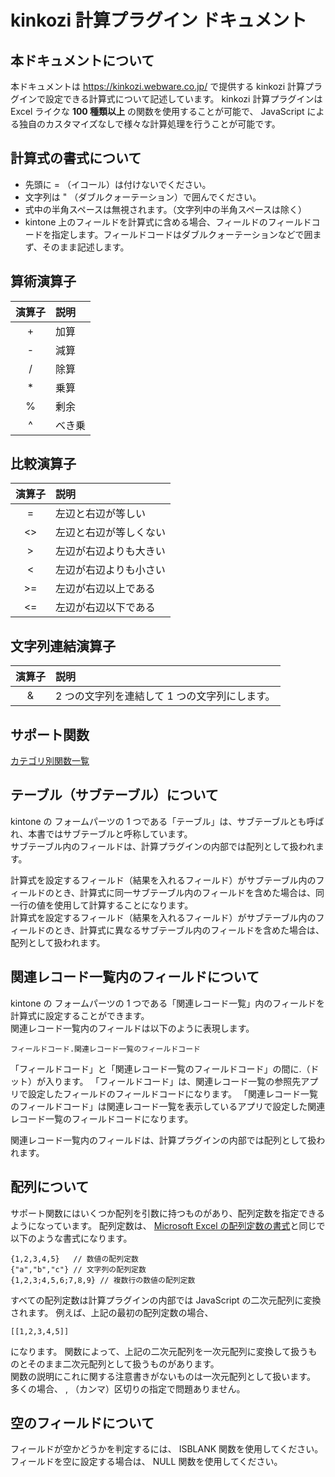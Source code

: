 # kinkozi 計算プラグイン ドキュメント

## 本ドキュメントについて

本ドキュメントは https://kinkozi.webware.co.jp/ で提供する kinkozi 計算プラグインで設定できる計算式について記述しています。
kinkozi 計算プラグインは Excel ライクな **100 種類以上** の関数を使用することが可能で、
JavaScript による独自のカスタマイズなしで様々な計算処理を行うことが可能です。

## 計算式の書式について

* 先頭に = （イコール）は付けないでください。
* 文字列は " （ダブルクォーテーション）で囲んでください。
* 式中の半角スペースは無視されます。（文字列中の半角スペースは除く）
* kintone 上のフィールドを計算式に含める場合、フィールドのフィールドコードを指定します。フィールドコードはダブルクォーテーションなどで囲まず、そのまま記述します。

## 算術演算子

|演算子|説明   |
|:----:|:-----|
| +    | 加算  |
| -    | 減算  |
| /    | 除算  |
| *    | 乗算  |
| %    | 剰余  |
| ^    | べき乗|

## 比較演算子

|演算子|説明  |
|:----:|:-----|
| =    | 左辺と右辺が等しい|
| <>   | 左辺と右辺が等しくない|
| >    | 左辺が右辺よりも大きい|
| <    | 左辺が右辺よりも小さい|
| >=   | 左辺が右辺以上である|
| <=   | 左辺が右辺以下である|

## 文字列連結演算子

|演算子|説明  |
|:----:|:-----|
| &    | 2 つの文字列を連結して 1 つの文字列にします。|

## サポート関数

[カテゴリ別関数一覧](category-list.md)

## テーブル（サブテーブル）について

kintone の フォームパーツの 1 つである「テーブル」は、サブテーブルとも呼ばれ、本書ではサブテーブルと呼称しています。    
サブテーブル内のフィールドは、計算プラグインの内部では配列として扱われます。

計算式を設定するフィールド（結果を入れるフィールド）がサブテーブル内のフィールドのとき、計算式に同一サブテーブル内のフィールドを含めた場合は、同一行の値を使用して計算することになります。    
計算式を設定するフィールド（結果を入れるフィールド）がサブテーブル内のフィールドのとき、計算式に異なるサブテーブル内のフィールドを含めた場合は、配列として扱われます。

## 関連レコード一覧内のフィールドについて

kintone の フォームパーツの 1 つである「関連レコード一覧」内のフィールドを計算式に設定することができます。  
関連レコード一覧内のフィールドは以下のように表現します。

```
フィールドコード.関連レコード一覧のフィールドコード
```

「フィールドコード」と「関連レコード一覧のフィールドコード」の間に.（ドット）が入ります。
「フィールドコード」は、関連レコード一覧の参照先アプリで設定したフィールドのフィールドコードになります。
「関連レコード一覧のフィールドコード」は関連レコード一覧を表示しているアプリで設定した関連レコード一覧のフィールドコードになります。

関連レコード一覧内のフィールドは、計算プラグインの内部では配列として扱われます。

## 配列について

サポート関数にはいくつか配列を引数に持つものがあり、配列定数を指定できるようになっています。
配列定数は、 [Microsoft Excel の配列定数の書式](https://support.office.com/ja-jp/article/%E9%85%8D%E5%88%97%E5%AE%9A%E6%95%B0%E3%82%92%E9%85%8D%E5%88%97%E6%95%B0%E5%BC%8F%E3%81%AE%E4%B8%AD%E3%81%A7%E4%BD%BF%E3%81%86-477443ea-5e71-4242-877d-fcae47454eb8)と同じで以下のような書式になります。

    {1,2,3,4,5}   // 数値の配列定数
    {"a","b","c"} // 文字列の配列定数
    {1,2,3;4,5,6;7,8,9} // 複数行の数値の配列定数

すべての配列定数は計算プラグインの内部では JavaScript の二次元配列に変換されます。
例えば、上記の最初の配列定数の場合、

    [[1,2,3,4,5]]

になります。
関数によって、上記の二次元配列を一次元配列に変換して扱うものとそのまま二次元配列として扱うものがあります。    
関数の説明にこれに関する注意書きがないものは一次元配列として扱います。    
多くの場合、 , （カンマ）区切りの指定で問題ありません。

## 空のフィールドについて

フィールドが空かどうかを判定するには、 ISBLANK 関数を使用してください。    
フィールドを空に設定する場合は、 NULL 関数を使用してください。
